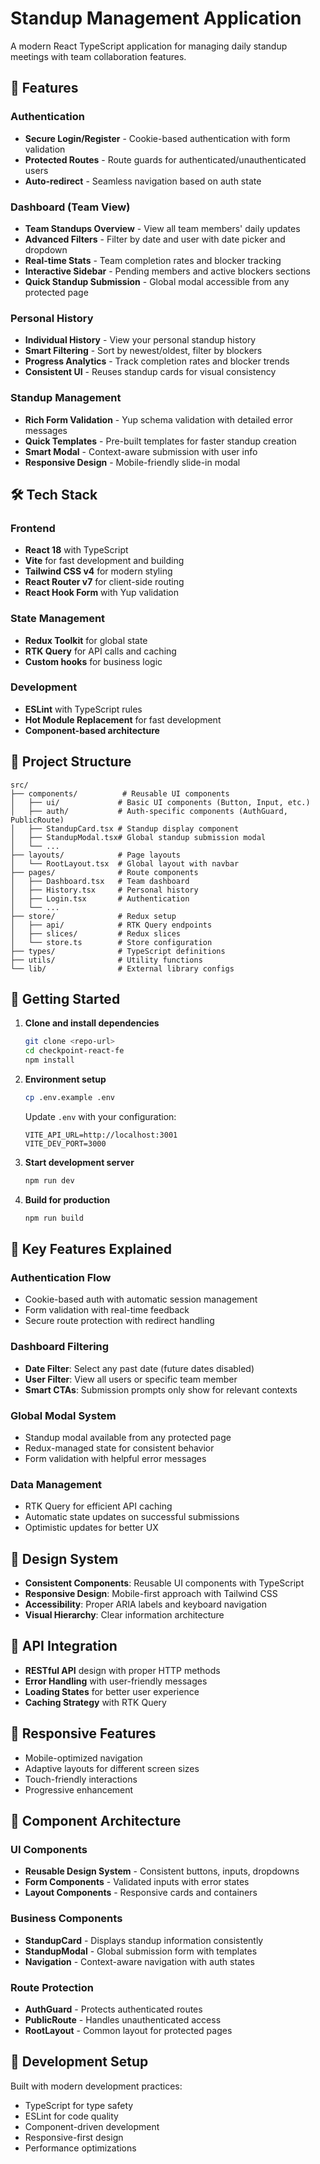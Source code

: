 # Standup Management Application

A modern React TypeScript application for managing daily standup meetings with team collaboration features.

## 🚀 Features

### Authentication
- **Secure Login/Register** - Cookie-based authentication with form validation
- **Protected Routes** - Route guards for authenticated/unauthenticated users
- **Auto-redirect** - Seamless navigation based on auth state

### Dashboard (Team View)
- **Team Standups Overview** - View all team members' daily updates
- **Advanced Filters** - Filter by date and user with date picker and dropdown
- **Real-time Stats** - Team completion rates and blocker tracking
- **Interactive Sidebar** - Pending members and active blockers sections
- **Quick Standup Submission** - Global modal accessible from any protected page

### Personal History
- **Individual History** - View your personal standup history
- **Smart Filtering** - Sort by newest/oldest, filter by blockers
- **Progress Analytics** - Track completion rates and blocker trends
- **Consistent UI** - Reuses standup cards for visual consistency

### Standup Management
- **Rich Form Validation** - Yup schema validation with detailed error messages
- **Quick Templates** - Pre-built templates for faster standup creation
- **Smart Modal** - Context-aware submission with user info
- **Responsive Design** - Mobile-friendly slide-in modal

## 🛠 Tech Stack

### Frontend
- **React 18** with TypeScript
- **Vite** for fast development and building
- **Tailwind CSS v4** for modern styling
- **React Router v7** for client-side routing
- **React Hook Form** with Yup validation

### State Management
- **Redux Toolkit** for global state
- **RTK Query** for API calls and caching
- **Custom hooks** for business logic

### Development
- **ESLint** with TypeScript rules
- **Hot Module Replacement** for fast development
- **Component-based architecture**

## 📁 Project Structure

```
src/
├── components/          # Reusable UI components
│   ├── ui/             # Basic UI components (Button, Input, etc.)
│   ├── auth/           # Auth-specific components (AuthGuard, PublicRoute)
│   ├── StandupCard.tsx # Standup display component
│   ├── StandupModal.tsx# Global standup submission modal
│   └── ...
├── layouts/            # Page layouts
│   └── RootLayout.tsx  # Global layout with navbar
├── pages/              # Route components
│   ├── Dashboard.tsx   # Team dashboard
│   ├── History.tsx     # Personal history
│   ├── Login.tsx       # Authentication
│   └── ...
├── store/              # Redux setup
│   ├── api/            # RTK Query endpoints
│   ├── slices/         # Redux slices
│   └── store.ts        # Store configuration
├── types/              # TypeScript definitions
├── utils/              # Utility functions
└── lib/                # External library configs
```

## 🚦 Getting Started

1. **Clone and install dependencies**
   ```bash
   git clone <repo-url>
   cd checkpoint-react-fe
   npm install
   ```

2. **Environment setup**
   ```bash
   cp .env.example .env
   ```
   Update `.env` with your configuration:
   ```env
   VITE_API_URL=http://localhost:3001
   VITE_DEV_PORT=3000
   ```

3. **Start development server**
   ```bash
   npm run dev
   ```

4. **Build for production**
   ```bash
   npm run build
   ```

## 🔑 Key Features Explained

### Authentication Flow
- Cookie-based auth with automatic session management
- Form validation with real-time feedback
- Secure route protection with redirect handling

### Dashboard Filtering
- **Date Filter**: Select any past date (future dates disabled)
- **User Filter**: View all users or specific team member
- **Smart CTAs**: Submission prompts only show for relevant contexts

### Global Modal System
- Standup modal available from any protected page
- Redux-managed state for consistent behavior
- Form validation with helpful error messages

### Data Management
- RTK Query for efficient API caching
- Automatic state updates on successful submissions
- Optimistic updates for better UX

## 🎨 Design System

- **Consistent Components**: Reusable UI components with TypeScript
- **Responsive Design**: Mobile-first approach with Tailwind CSS
- **Accessibility**: Proper ARIA labels and keyboard navigation
- **Visual Hierarchy**: Clear information architecture

## 🔄 API Integration

- **RESTful API** design with proper HTTP methods
- **Error Handling** with user-friendly messages
- **Loading States** for better user experience
- **Caching Strategy** with RTK Query

## 📱 Responsive Features

- Mobile-optimized navigation
- Adaptive layouts for different screen sizes
- Touch-friendly interactions
- Progressive enhancement

## 🧩 Component Architecture

### UI Components
- **Reusable Design System** - Consistent buttons, inputs, dropdowns
- **Form Components** - Validated inputs with error states
- **Layout Components** - Responsive cards and containers

### Business Components
- **StandupCard** - Displays standup information consistently
- **StandupModal** - Global submission form with templates
- **Navigation** - Context-aware navigation with auth states

### Route Protection
- **AuthGuard** - Protects authenticated routes
- **PublicRoute** - Handles unauthenticated access
- **RootLayout** - Common layout for protected pages

## 🔧 Development Setup

Built with modern development practices:
- TypeScript for type safety
- ESLint for code quality
- Component-driven development
- Responsive-first design
- Performance optimizations